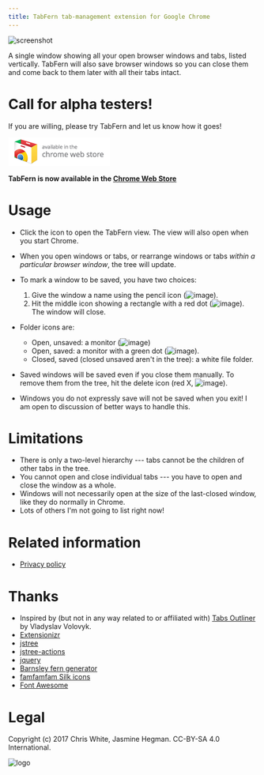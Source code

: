 ```yaml
---
title: TabFern tab-management extension for Google Chrome
---
```


![screenshot](https://raw.githubusercontent.com/cxw42/TabFern/gh-pages/screenshot.png)

A single window showing all your open browser windows and tabs, listed
vertically.  TabFern will also save browser windows so you can close them and
come back to them later with all their tabs intact.

# Call for alpha testers!

If you are willing, please try TabFern and let us know how it goes!

[![badge](/img/ChromeWebStore_Badge_v2_206x58.png)](https://chrome.google.com/webstore/detail/tabfern-tab-manager-and-b/hbajjpcdbninabigakflkhiogmmjaakm)

<strong>TabFern is now available in the [Chrome Web Store](https://chrome.google.com/webstore/detail/tabfern-tab-manager-and-b/hbajjpcdbninabigakflkhiogmmjaakm)</strong>

# Usage

 - Click the icon to open the TabFern view.  The view will also open when
   you start Chrome.
 - When you open windows or tabs, or rearrange windows or tabs _within a
   particular browser window_, the tree will update.
 - To mark a window to be saved, you have two choices:

     1. Give the window a name using the pencil icon (![image](https://raw.githubusercontent.com/cxw42/TabFern/master/assets/icons/pencil.png)).
     1. Hit the middle icon showing a rectangle with a red dot
   (![image](https://raw.githubusercontent.com/cxw42/TabFern/master/assets/icons/picture_delete.png)).  The window will close.

 - Folder icons are:

     - Open, unsaved: a monitor (![image](https://raw.githubusercontent.com/cxw42/TabFern/master/assets/icons/monitor.png))
     - Open, saved: a monitor with a green dot (![image](https://raw.githubusercontent.com/cxw42/TabFern/master/assets/icons/monitor_add.png)).
     - Closed, saved (closed unsaved aren't in the tree): a white file folder.

 - Saved windows will be saved even if you close them manually.  To remove them
   from the tree, hit the delete icon (red X,
   ![image](https://raw.githubusercontent.com/cxw42/TabFern/master/assets/icons/cross.png)).

 - Windows you do not expressly save will not be saved when you exit!
   I am open to discussion of better ways to handle this.

# Limitations

 - There is only a two-level hierarchy --- tabs cannot be the children
   of other tabs in the tree.
 - You cannot open and close individual tabs --- you have to open and close
   the window as a whole.
 - Windows will not necessarily open at the size of the last-closed window,
   like they do normally in Chrome.
 - Lots of others I'm not going to list right now!

# Related information

 - [Privacy policy](/privacy.md)

# Thanks

 - Inspired by (but not in any way related to or affiliated with)
   [Tabs Outliner](https://chrome.google.com/webstore/detail/tabs-outliner/eggkanocgddhmamlbiijnphhppkpkmkl)
   by Vladyslav Volovyk.
 - [Extensionizr](https://extensionizr.com)
 - [jstree](https://www.jstree.com/)
 - [jstree-actions](https://github.com/alexandernst/jstree-actions)
 - [jquery](https://jquery.com/)
 - [Barnsley fern generator](http://www.chradams.co.uk/fern/maker.html)
 - [famfamfam Silk icons](http://www.famfamfam.com/lab/icons/silk/)
 - [Font Awesome](http://fontawesome.io/)

# Legal

Copyright (c) 2017 Chris White, Jasmine Hegman.  CC-BY-SA 4.0 International.

![logo](https://raw.githubusercontent.com/cxw42/TabFern/master/assets/fern128.png)

